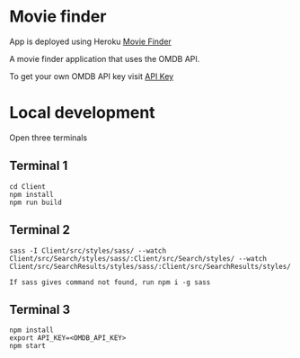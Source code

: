 # Movie finder

App is deployed using Heroku [Movie Finder](https://movie-finder-backend.herokuapp.com/movie-search)

A movie finder application that uses the OMDB API.

To get your own OMDB API key visit 
[API Key](http://www.omdbapi.com/apikey.aspx?__EVENTTARGET=freeAcct&__EVENTARGUMENT=&__LASTFOCUS=&__VIEWSTATE=%2FwEPDwUKLTIwNDY4MTIzNQ9kFgYCAQ9kFgICBw8WAh4HVmlzaWJsZWhkAgIPFgIfAGhkAgMPFgIfAGhkGAEFHl9fQ29udHJvbHNSZXF1aXJlUG9zdEJhY2tLZXlfXxYDBQtwYXRyZW9uQWNjdAUIZnJlZUFjY3QFCGZyZWVBY2N0oCxKYG7xaZwy2ktIrVmWGdWzxj%2FDhHQaAqqFYTiRTDE%3D&__VIEWSTATEGENERATOR=5E550F58&__EVENTVALIDATION=%2FwEdAAU%2BO86JjTqdg0yhuGR2tBukmSzhXfnlWWVdWIamVouVTzfZJuQDpLVS6HZFWq5fYpioiDjxFjSdCQfbG0SWduXFd8BcWGH1ot0k0SO7CfuulHLL4j%2B3qCcW3ReXhfb4KKsSs3zlQ%2B48KY6Qzm7wzZbR&at=freeAcct&Email=)


# Local development

Open three terminals

## Terminal 1
```
cd Client
npm install
npm run build
```

## Terminal 2
```
sass -I Client/src/styles/sass/ --watch Client/src/Search/styles/sass/:Client/src/Search/styles/ --watch Client/src/SearchResults/styles/sass/:Client/src/SearchResults/styles/

If sass gives command not found, run npm i -g sass
```

## Terminal 3 
```
npm install
export API_KEY=<OMDB_API_KEY>
npm start
```


